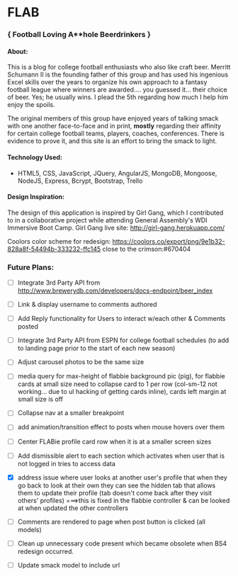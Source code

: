 # FLAB
### { Football Loving A**hole Beerdrinkers }

#### **About:**
This is a blog for college football enthusiasts who also like craft beer.  Merritt Schumann II is the founding father of this group and has used his ingenious Excel skills over the years to organize his own approach to a fantasy football league where winners are awarded.... you guessed it... their choice of beer.  Yes; he usually wins.  I plead the 5th regarding how much I help him enjoy the spoils.

The original members of this group have enjoyed years of talking smack with one another face-to-face and in print, **mostly** regarding their affinity for certain college football teams, players, coaches, conferences.  There is evidence to prove it, and this site is an effort to bring the smack to light.

#### **Technology Used:**
 - HTML5, CSS, JavaScript, JQuery, AngularJS, MongoDB, Mongoose, NodeJS, Express, Bcrypt, Bootstrap, Trello

#### **Design Inspiration:**
The design of this application is inspired by Girl Gang, which I contributed to in a collaborative project while attending General Assembly's WDI Immersive Boot Camp.  Girl Gang live site: http://girl-gang.herokuapp.com/

Coolors color scheme for redesign: https://coolors.co/export/png/9e1b32-828a8f-54494b-333232-ffc145
close to the crimson:#670404

### **Future Plans:**
 - [ ] Integrate 3rd Party API from                  http://www.brewerydb.com/developers/docs-endpoint/beer_index

 - [ ] Link & display username to comments authored

 - [ ] Add Reply functionality for Users to interact w/each other & Comments posted

 - [ ] Integrate 3rd Party API from ESPN for college football schedules (to add to landing page prior to the start of each new season)

 - [ ] Adjust carousel photos to be the same size

 - [ ] media query for max-height of flabbie background pic (pig), for flabbie cards at small size need to collapse card to 1 per row (col-sm-12 not working... due to ul hacking of getting cards inline), cards left margin at small size is off

 - [ ] Collapse nav at a smaller breakpoint

 - [ ] add animation/transition effect to posts when mouse hovers over them

 - [ ] Center FLABie profile card row when it is at a smaller screen sizes

 - [ ] Add dismissible alert to each section which activates when user that is not logged in tries to access data

 - [x] address issue where user looks at another user's profile that when they go back to look at their own they can see the hidden tab that allows them to update their profile (tab doesn't come back after they visit others' profiles) ===>this is fixed in the flabbie controller & can be looked at when updated the other controllers

 - [ ] Comments are rendered to page when post button is clicked (all models)

 - [ ] Clean up unnecessary code present which became obsolete when BS4 redesign occurred.

 - [ ] Update smack model to include url
